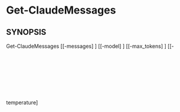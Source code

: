 ﻿---
fichier d'aide externe : powershai-help.xml
schéma : 2.0.0
powershai : vrai
---

# Get-ClaudeMessages

## SYNOPSIS <!--!= @#Synop !-->

Get-ClaudeMessages [[-messages] <Object>] [[-model] <Object>] [[-max_tokens] <Object>] [[-temperature] <Object>] [[-StreamCallback] <Object>] [<CommonParameters>]


## SYNTAX <!--!= @#Syntax !-->

```
Get-ClaudeMessages [[-messages] <Object>] [[-model] <Object>] [[-max_tokens] <Object>] [[-temperature] <Object>] [[-StreamCallback] 
<Object>] [<CommonParameters>]
```

## PARAMETERS <!--!= @#Params !-->

### -StreamCallback

```yml
Ensemble de paramètres : (Tous)
Type : Objet
Alias : 
Valeurs acceptées : 
Requis : faux
Position : 4
Valeur par défaut : 
Accepter l'entrée de pipeline : faux
Accepter les caractères génériques : 
```

### -max_tokens

```yml
Ensemble de paramètres : (Tous)
Type : Objet
Alias : 
Valeurs acceptées : 
Requis : faux
Position : 2
Valeur par défaut : 
Accepter l'entrée de pipeline : faux
Accepter les caractères génériques : 
```

### -messages

```yml
Ensemble de paramètres : (Tous)
Type : Objet
Alias : 
Valeurs acceptées : 
Requis : faux
Position : 0
Valeur par défaut : 
Accepter l'entrée de pipeline : faux
Accepter les caractères génériques : 
```

### -model

```yml
Ensemble de paramètres : (Tous)
Type : Objet
Alias : 
Valeurs acceptées : 
Requis : faux
Position : 1
Valeur par défaut : 
Accepter l'entrée de pipeline : faux
Accepter les caractères génériques : 
```

### -temperature

```yml
Ensemble de paramètres : (Tous)
Type : Objet
Alias : 
Valeurs acceptées : 
Requis : faux
Position : 3
Valeur par défaut : 
Accepter l'entrée de pipeline : faux
Accepter les caractères génériques : 
```


<!--PowershaiAiDocBlockStart-->
_Traduit automatiquement à l'aide de PowershAI et de l'IA._
<!--PowershaiAiDocBlockEnd-->
